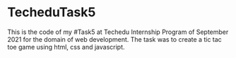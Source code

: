 # TecheduTask5
This is the code of my #Task5 at Techedu Internship Program of September 2021 for the domain of web development. The task was to create a tic tac toe game using html, css and javascript.
